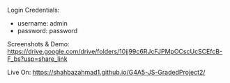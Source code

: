 Login Credentials:

- username: admin
- password: password

Screenshots & Demo: https://drive.google.com/drive/folders/10jj99c6RJcFJPMpOCscUcSCEfcB-F_bs?usp=share_link

Live On: https://shahbazahmad1.github.io/G4A5-JS-GradedProject2/

